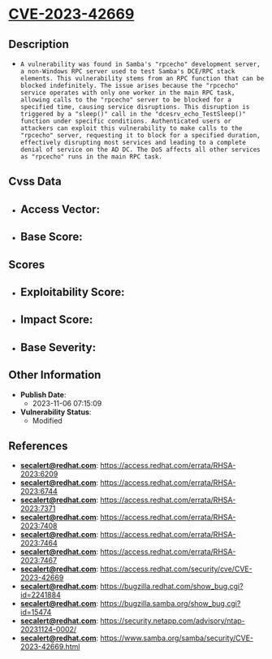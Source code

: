 
# [CVE-2023-42669](https://cve.mitre.org/cgi-bin/cvename.cgi?name=CVE-2023-42669)

## Description

- `A vulnerability was found in Samba's "rpcecho" development server, a non-Windows RPC server used to test Samba's DCE/RPC stack elements. This vulnerability stems from an RPC function that can be blocked indefinitely. The issue arises because the "rpcecho" service operates with only one worker in the main RPC task, allowing calls to the "rpcecho" server to be blocked for a specified time, causing service disruptions. This disruption is triggered by a "sleep()" call in the "dcesrv_echo_TestSleep()" function under specific conditions. Authenticated users or attackers can exploit this vulnerability to make calls to the "rpcecho" server, requesting it to block for a specified duration, effectively disrupting most services and leading to a complete denial of service on the AD DC. The DoS affects all other services as "rpcecho" runs in the main RPC task.`

## Cvss Data

- **Access Vector**:
  - 
- **Base Score**:
  - 

## Scores

- **Exploitability Score**:
  - 
- **Impact Score**:
  - 
- **Base Severity**:
  - 

## Other Information

- **Publish Date**:
  - 2023-11-06 07:15:09
- **Vulnerability Status**:
  - Modified

## References

- **secalert@redhat.com**: https://access.redhat.com/errata/RHSA-2023:6209
- **secalert@redhat.com**: https://access.redhat.com/errata/RHSA-2023:6744
- **secalert@redhat.com**: https://access.redhat.com/errata/RHSA-2023:7371
- **secalert@redhat.com**: https://access.redhat.com/errata/RHSA-2023:7408
- **secalert@redhat.com**: https://access.redhat.com/errata/RHSA-2023:7464
- **secalert@redhat.com**: https://access.redhat.com/errata/RHSA-2023:7467
- **secalert@redhat.com**: https://access.redhat.com/security/cve/CVE-2023-42669
- **secalert@redhat.com**: https://bugzilla.redhat.com/show_bug.cgi?id=2241884
- **secalert@redhat.com**: https://bugzilla.samba.org/show_bug.cgi?id=15474
- **secalert@redhat.com**: https://security.netapp.com/advisory/ntap-20231124-0002/
- **secalert@redhat.com**: https://www.samba.org/samba/security/CVE-2023-42669.html

